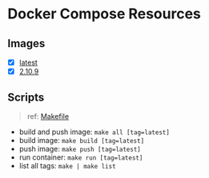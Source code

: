 # Docker Compose Resources

## Images

- [x] [latest](./latest/Dockerfile)
- [x] [2.10.9](./2.10.9/Dockerfile)

## Scripts

>ref: [Makefile](./Makefile)

- build and push image: `make all [tag=latest]`
- build image: `make build [tag=latest]`
- push image: `make push [tag=latest]`
- run container: `make run [tag=latest]`
- list all tags: `make | make list`
